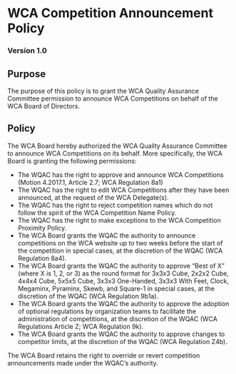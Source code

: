 # WCA Competition Announcement Policy
### Version 1.0

## Purpose
The purpose of this policy is to grant the WCA Quality Assurance Committee permission to announce WCA Competitions on behalf of the WCA Board of Directors.

## Policy
The WCA Board hereby authorized the WCA Quality Assurance Committee to announce WCA Competitions on its behalf. More specifically, the WCA Board is granting the following permissions:

- The WQAC has the right to approve and announce WCA Competitions (Motion 4.2017.1, Article 2.7; WCA Regulation 8a1)
- The WQAC has the right to edit WCA Competitions after they have been announced, at the request of the WCA Delegate(s).
- The WQAC has the right to reject competition names which do not follow the spirit of the WCA Competition Name Policy.
- The WQAC has the right to make exceptions to the WCA Competition Proximity Policy.
- The WCA Board grants the WQAC the authority to announce competitions on the WCA website up to two weeks before the start of the competition in special cases, at the discretion of the WQAC (WCA Regulation 8a4).
- The WCA Board grants the WQAC the authority to approve “Best of X” (where X is 1, 2, or 3) as the round format for 3x3x3 Cube, 2x2x2 Cube, 4x4x4 Cube, 5x5x5 Cube, 3x3x3 One-Handed, 3x3x3 With Feet, Clock, Megaminx, Pyraminx, Skewb, and Square-1 in special cases, at the discretion of the WQAC (WCA Regulation 9b1a).
- The WCA Board grants the WQAC the authority to approve the adoption of optional regulations by organization teams to facilitate the administration of competitions, at the discretion of the WQAC (WCA Regulations Article Z; WCA Regulation 9k).
- The WCA Board grants the WQAC the authority to approve changes to competitor limits, at the discretion of the WQAC (WCA Regulation Z4b).

The WCA Board retains the right to override or revert competition announcements made under the WQAC’s authority.
